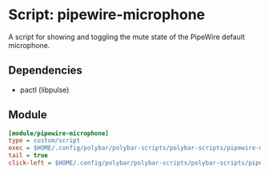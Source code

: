 # Script: pipewire-microphone

A script for showing and toggling the mute state of the PipeWire default microphone.


## Dependencies

* pactl (libpulse)


## Module

``` ini
[module/pipewire-microphone]
type = custom/script
exec = $HOME/.config/polybar/polybar-scripts/polybar-scripts/pipewire-microphone/pipewire-microphone.sh
tail = true
click-left = $HOME/.config/polybar/polybar-scripts/polybar-scripts/pipewire-microphone/pipewire-microphone.sh --toggle &
```
